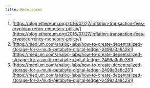 ```yaml
---
title: References
---
```


1. [https://blog.ethereum.org/2016/07/27/inflation-transaction-fees-cryptocurrency-monetary-policy/](https://blog.ethereum.org/2016/07/27/inflation-transaction-fees-cryptocurrency-monetary-policy/)
2. [https://medium.com/analog-labs/how-to-create-decentralized-storage-for-a-multi-petabyte-digital-ledger-2499a3a8c281](https://medium.com/analog-labs/how-to-create-decentralized-storage-for-a-multi-petabyte-digital-ledger-2499a3a8c281)
3. [https://medium.com/analog-labs/how-to-create-decentralized-storage-for-a-multi-petabyte-digital-ledger-2499a3a8c281](https://medium.com/analog-labs/how-to-create-decentralized-storage-for-a-multi-petabyte-digital-ledger-2499a3a8c281)
